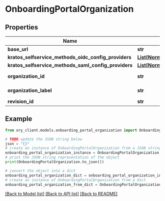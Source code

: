 # OnboardingPortalOrganization


## Properties

Name | Type | Description | Notes
------------ | ------------- | ------------- | -------------
**base_url** | **str** |  | 
**kratos_selfservice_methods_oidc_config_providers** | [**List[NormalizedProjectRevisionThirdPartyProvider]**](NormalizedProjectRevisionThirdPartyProvider.md) |  | 
**kratos_selfservice_methods_saml_config_providers** | [**List[NormalizedProjectRevisionSAMLProvider]**](NormalizedProjectRevisionSAMLProvider.md) |  | 
**organization_id** | **str** | Organization ID | [optional] 
**organization_label** | **str** | Organization Label | [optional] 
**revision_id** | **str** |  | 

## Example

```python
from ory_client.models.onboarding_portal_organization import OnboardingPortalOrganization

# TODO update the JSON string below
json = "{}"
# create an instance of OnboardingPortalOrganization from a JSON string
onboarding_portal_organization_instance = OnboardingPortalOrganization.from_json(json)
# print the JSON string representation of the object
print(OnboardingPortalOrganization.to_json())

# convert the object into a dict
onboarding_portal_organization_dict = onboarding_portal_organization_instance.to_dict()
# create an instance of OnboardingPortalOrganization from a dict
onboarding_portal_organization_from_dict = OnboardingPortalOrganization.from_dict(onboarding_portal_organization_dict)
```
[[Back to Model list]](../README.md#documentation-for-models) [[Back to API list]](../README.md#documentation-for-api-endpoints) [[Back to README]](../README.md)


